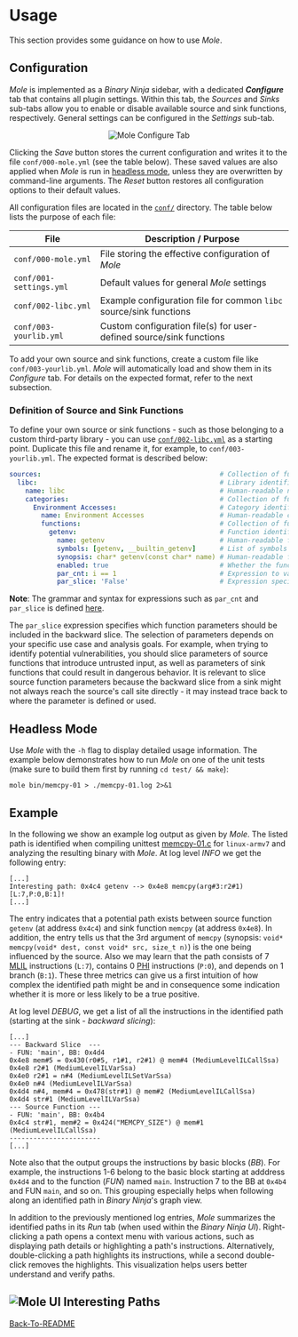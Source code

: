 # Usage
This section provides some guidance on how to use *Mole*.
## Configuration
*Mole* is implemented as a *Binary Ninja* sidebar, with a dedicated **_Configure_** tab that contains all plugin settings. Within this tab, the *Sources* and *Sinks* sub-tabs allow you to enable or disable available source and sink functions, respectively. General settings can be configured in the *Settings* sub-tab.

<p align="center">
  <img src="https://github.com/user-attachments/assets/b79e089d-fc3f-4f75-bc13-59410e17c437" style="width: auto; max-width: 100%; height: auto" alt="Mole Configure Tab"/>
</p>

Clicking the *Save* button stores the current configuration and writes it to the file `conf/000-mole.yml` (see the table below). These saved values are also applied when *Mole* is run in [headless mode](02-Usage.md#headless-mode), unless they are overwritten by command-line arguments. The *Reset* button restores all configuration options to their default values.

All configuration files are located in the [`conf/`](../conf/) directory. The table below lists the purpose of each file:

| File                    | Description / Purpose                                               |
|-------------------------|---------------------------------------------------------------------|
| `conf/000-mole.yml`     | File storing the effective configuration of *Mole*                  |
| `conf/001-settings.yml` | Default values for general *Mole* settings                          |
| `conf/002-libc.yml`     | Example configuration file for common `libc` source/sink functions  |
| `conf/003-yourlib.yml`  | Custom configuration file(s) for user-defined source/sink functions |

To add your own source and sink functions, create a custom file like `conf/003-yourlib.yml`. *Mole* will automatically load and show them in its *Configure* tab. For details on the expected format, refer to the next subsection.

### Definition of Source and Sink Functions
To define your own source or sink functions - such as those belonging to a custom third-party library - you can use [`conf/002-libc.yml`](../conf/002-libc.yml) as a starting point. Duplicate this file and rename it, for example, to `conf/003-yourlib.yml`. The expected format is described below:
```YAML
sources:                                             # Collection of function sources (or sinks)
  libc:                                              # Library identifier
    name: libc                                       # Human-readable name of the library
    categories:                                      # Collection of function categories
      Environment Accesses:                          # Category identifier
        name: Environment Accesses                   # Human-readable category name
        functions:                                   # Collection of functions
          getenv:                                    # Function identifier
            name: getenv                             # Human-readable function name
            symbols: [getenv, __builtin_getenv]      # List of symbols to match the function
            synopsis: char* getenv(const char* name) # Human-readable function signature for reference
            enabled: true                            # Whether the function is enabled by default
            par_cnt: i == 1                          # Expression to validate the correct number of parameters
            par_slice: 'False'                       # Expression specifying which parameter should be sliced
```
**Note**: The grammar and syntax for expressions such as `par_cnt` and `par_slice` is defined [here](../mole/common/parse.py#L14).

The `par_slice` expression specifies which function parameters should be included in the backward slice. The selection of parameters depends on your specific use case and analysis goals. For example, when trying to identify potential vulnerabilities, you should slice parameters of source functions that introduce untrusted input, as well as parameters of sink functions that could result in dangerous behavior. It is relevant to slice source function parameters because the backward slice from a sink might not always reach the source's call site directly - it may instead trace back to where the parameter is defined or used.

## Headless Mode
Use *Mole* with the `-h` flag to display detailed usage information. The example below demonstrates how to run *Mole* on one of the unit tests (make sure to build them first by running `cd test/ && make`):
```
mole bin/memcpy-01 > ./memcpy-01.log 2>&1
```
## Example
In the following we show an example log output as given by *Mole*. The listed path is identified when compiling unittest [memcpy-01.c](../test/src/memcpy-01.c) for `linux-armv7` and analyzing the resulting binary with *Mole*. At log level *INFO* we get the following entry:
```
[...]
Interesting path: 0x4c4 getenv --> 0x4e8 memcpy(arg#3:r2#1) [L:7,P:0,B:1]!
[...]
```
The entry indicates that a potential path exists between source function `getenv` (at address `0x4c4`) and sink function `memcpy` (at address `0x4e8`). In addition, the entry tells us that the 3rd argument of `memcpy` (synopsis: `void* memcpy(void* dest, const void* src, size_t n)`) is the one being influenced by the source. Also we may learn that the path consists of 7 [MLIL](https://docs.binary.ninja/dev/bnil-mlil.html) instructions (`L:7`), contains 0 [PHI](https://api.binary.ninja/binaryninja.mediumlevelil-module.html#binaryninja.mediumlevelil.MediumLevelILVarPhi) instructions (`P:0`), and depends on 1 branch (`B:1`). These three metrics can give us a first intuition of how complex the identified path might be and in consequence some indication whether it is more or less likely to be a true positive.

At log level *DEBUG*, we get a list of all the instructions in the identified path (starting at the sink - *backward slicing*):
```
[...]
--- Backward Slice  ---
- FUN: 'main', BB: 0x4d4
0x4e8 mem#5 = 0x430(r0#5, r1#1, r2#1) @ mem#4 (MediumLevelILCallSsa)
0x4e8 r2#1 (MediumLevelILVarSsa)
0x4e0 r2#1 = n#4 (MediumLevelILSetVarSsa)
0x4e0 n#4 (MediumLevelILVarSsa)
0x4d4 n#4, mem#4 = 0x478(str#1) @ mem#2 (MediumLevelILCallSsa)
0x4d4 str#1 (MediumLevelILVarSsa)
--- Source Function ---
- FUN: 'main', BB: 0x4b4
0x4c4 str#1, mem#2 = 0x424("MEMCPY_SIZE") @ mem#1 (MediumLevelILCallSsa)
-----------------------
[...]
```
Note also that the output groups the instructions by basic blocks (*BB*). For example, the instructions 1-6 belong to the basic block starting at adddress `0x4d4` and to the function (*FUN*) named `main`. Instruction 7 to the BB at `0x4b4` and FUN `main`, and so on. This grouping especially helps when following along an identified path in *Binary Ninja*'s graph view.

In addition to the previously mentioned log entries, *Mole* summarizes the identified paths in its *Run* tab (when used within the *Binary Ninja UI*). Right-clicking a path opens a context menu with various actions, such as displaying path details or highlighting a path's instructions. Alternatively, double-clicking a path highlights its instructions, while a second double-click removes the highlights. This visualization helps users better understand and verify paths.

![Mole UI Interesting Paths](https://github.com/user-attachments/assets/dcc97248-af2e-46d9-9d46-f3e257434882)
----------------------------------------------------------------------------------------------------
[Back-To-README](../README.md#documentation)
